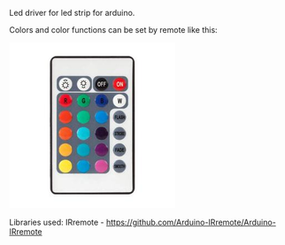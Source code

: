 Led driver for led strip for arduino.

Colors and color functions can be set by remote like this:

![](remote.jpg "my ir remote")

Libraries used: IRremote - https://github.com/Arduino-IRremote/Arduino-IRremote

